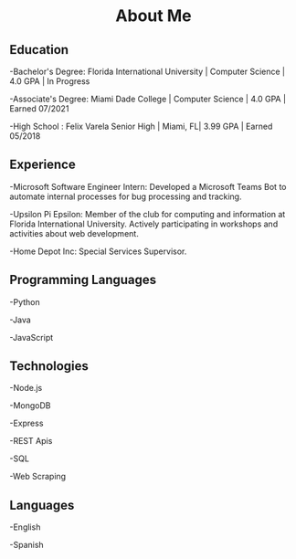 <h1 align="center"> About Me </h1>

## Education
-Bachelor's Degree: Florida International University | Computer Science | 4.0 GPA | In Progress

-Associate's Degree: Miami Dade College | Computer Science | 4.0 GPA | Earned 07/2021

-High School : Felix Varela Senior High | Miami, FL| 3.99 GPA | Earned 05/2018

## Experience
-Microsoft Software Engineer Intern: Developed a Microsoft Teams Bot to automate internal processes for bug processing and tracking.

-Upsilon Pi Epsilon: Member of the club for computing and information at Florida International University.
Actively participating in workshops and activities about web development.

-Home Depot Inc: Special Services Supervisor. 

## Programming Languages
-Python

-Java 

-JavaScript

## Technologies
-Node.js

-MongoDB

-Express

-REST Apis

-SQL

-Web Scraping

## Languages
-English 

-Spanish
